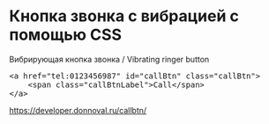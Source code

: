 # Кнопка звонка с вибрацией с помощью CSS
Вибрирующая кнопка звонка / Vibrating ringer button
<pre>
&lt;a href=&quot;tel:0123456987&quot; id=&quot;callBtn&quot; class=&quot;callBtn&quot;&gt;
    &lt;span class=&quot;callBtnLabel&quot;&gt;Call&lt;/span&gt;
&lt;/a&gt;
</pre>
https://developer.donnoval.ru/callbtn/

